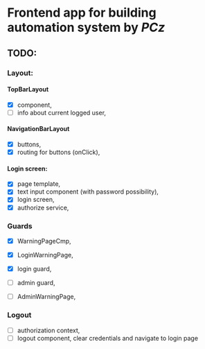 # Frontend app for building automation system by <i> PCz  </i>


## TODO:

### Layout:

#### TopBarLayout
- [x] component,
- [ ] info about current logged user,

#### NavigationBarLayout
- [x] buttons,
- [x] routing for buttons (onClick),

#### Login screen:
- [x] page template,
- [x] text input component (with password possibility),
- [x] login screen,
- [x] authorize service,

### Guards
- [x] WarningPageCmp,
- [x] LoginWarningPage,
- [x] login guard,
- [ ] admin guard,
- [ ] AdminWarningPage,


### Logout
- [ ] authorization context,
- [ ] logout component, clear credentials and navigate to login page